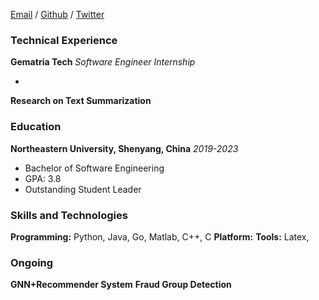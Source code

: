 [Email](mailto:charleszhuren@gmail.com) / [Github](https://github.com/CharlesZhuRen) / [Twitter](https://twitter.com/renzhu_charles)

### Technical Experience
**Gematria Tech** *Software Engineer Internship*

- 

**Research on Text Summarization**

### Education

**Northeastern University, Shenyang, China** *2019-2023*

- Bachelor of Software Engineering
- GPA: 3.8
- Outstanding Student Leader


### Skills and Technologies
**Programming:** Python, Java, Go, Matlab, C++, C
**Platform:** 
**Tools:** Latex, 


### Ongoing
**GNN+Recommender System**
**Fraud Group Detection**